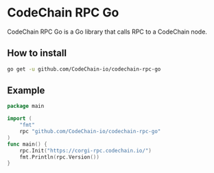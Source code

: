 # CodeChain RPC Go

CodeChain RPC Go is a Go library that calls RPC to a CodeChain node.

## How to install

```bash
go get -u github.com/CodeChain-io/codechain-rpc-go
```

## Example

```Go
package main

import (
	"fmt"
	rpc "github.com/CodeChain-io/codechain-rpc-go"
)
func main() {
	rpc.Init("https://corgi-rpc.codechain.io/")
	fmt.Println(rpc.Version())
}

```
